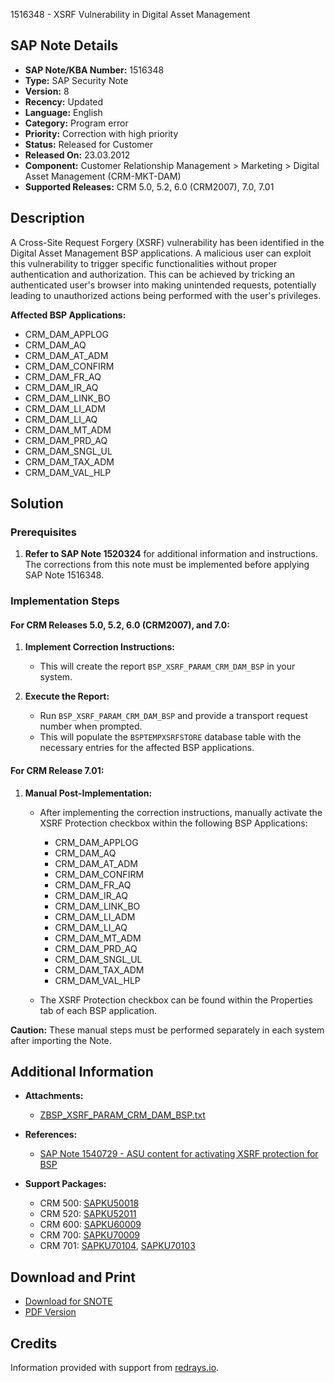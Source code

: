 1516348 - XSRF Vulnerability in Digital Asset Management

## SAP Note Details

- **SAP Note/KBA Number:** 1516348
- **Type:** SAP Security Note
- **Version:** 8
- **Recency:** Updated
- **Language:** English
- **Category:** Program error
- **Priority:** Correction with high priority
- **Status:** Released for Customer
- **Released On:** 23.03.2012
- **Component:** Customer Relationship Management > Marketing > Digital Asset Management (CRM-MKT-DAM)
- **Supported Releases:** CRM 5.0, 5.2, 6.0 (CRM2007), 7.0, 7.01

## Description

A Cross-Site Request Forgery (XSRF) vulnerability has been identified in the Digital Asset Management BSP applications. A malicious user can exploit this vulnerability to trigger specific functionalities without proper authentication and authorization. This can be achieved by tricking an authenticated user's browser into making unintended requests, potentially leading to unauthorized actions being performed with the user's privileges.

**Affected BSP Applications:**
- CRM_DAM_APPLOG
- CRM_DAM_AQ
- CRM_DAM_AT_ADM
- CRM_DAM_CONFIRM
- CRM_DAM_FR_AQ
- CRM_DAM_IR_AQ
- CRM_DAM_LINK_BO
- CRM_DAM_LI_ADM
- CRM_DAM_LI_AQ
- CRM_DAM_MT_ADM
- CRM_DAM_PRD_AQ
- CRM_DAM_SNGL_UL
- CRM_DAM_TAX_ADM
- CRM_DAM_VAL_HLP

## Solution

### Prerequisites

1. **Refer to SAP Note 1520324** for additional information and instructions. The corrections from this note must be implemented before applying SAP Note 1516348.

### Implementation Steps

#### For CRM Releases 5.0, 5.2, 6.0 (CRM2007), and 7.0:

1. **Implement Correction Instructions:**
   - This will create the report `BSP_XSRF_PARAM_CRM_DAM_BSP` in your system.
   
2. **Execute the Report:**
   - Run `BSP_XSRF_PARAM_CRM_DAM_BSP` and provide a transport request number when prompted.
   - This will populate the `BSPTEMPXSRFSTORE` database table with the necessary entries for the affected BSP applications.

#### For CRM Release 7.01:

1. **Manual Post-Implementation:**
   - After implementing the correction instructions, manually activate the XSRF Protection checkbox within the following BSP Applications:
     - CRM_DAM_APPLOG
     - CRM_DAM_AQ
     - CRM_DAM_AT_ADM
     - CRM_DAM_CONFIRM
     - CRM_DAM_FR_AQ
     - CRM_DAM_IR_AQ
     - CRM_DAM_LINK_BO
     - CRM_DAM_LI_ADM
     - CRM_DAM_LI_AQ
     - CRM_DAM_MT_ADM
     - CRM_DAM_PRD_AQ
     - CRM_DAM_SNGL_UL
     - CRM_DAM_TAX_ADM
     - CRM_DAM_VAL_HLP

   - The XSRF Protection checkbox can be found within the Properties tab of each BSP application.

**Caution:** These manual steps must be performed separately in each system after importing the Note.

## Additional Information

- **Attachments:**
  - [ZBSP_XSRF_PARAM_CRM_DAM_BSP.txt](https://me.sap.com/sap/support/sapnotes/public/services/attachment.htm?iv_key=012003146900000450512010&iv_version=0008&iv_guid=64AD3712F304D14CA2F25E95C2E9450F)

- **References:**
  - [SAP Note 1540729 - ASU content for activating XSRF protection for BSP](https://me.sap.com/notes/1540729)

- **Support Packages:**
  - CRM 500: [SAPKU50018](https://me.sap.com/supportpackage/SAPKU50018)
  - CRM 520: [SAPKU52011](https://me.sap.com/supportpackage/SAPKU52011)
  - CRM 600: [SAPKU60009](https://me.sap.com/supportpackage/SAPKU60009)
  - CRM 700: [SAPKU70009](https://me.sap.com/supportpackage/SAPKU70009)
  - CRM 701: [SAPKU70104](https://me.sap.com/supportpackage/SAPKU70104), [SAPKU70103](https://me.sap.com/supportpackage/SAPKU70103)

## Download and Print

- [Download for SNOTE](https://notesdownloads.sap.com/note/0040000008989842017)
- [PDF Version](https://me.sap.com/sap/support/sfm/notes/print/0001516348?language=en-US&token=0DAD3A3AC2104205ED21AFB939C53440)

## Credits

Information provided with support from [redrays.io](https://redrays.io).